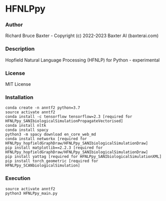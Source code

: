 # HFNLPpy

### Author

Richard Bruce Baxter - Copyright (c) 2022-2023 Baxter AI (baxterai.com)

### Description

Hopfield Natural Language Processing (HFNLP) for Python - experimental

### License

MIT License

### Installation
```
conda create -n anntf2 python=3.7
source activate anntf2
conda install -c tensorflow tensorflow=2.3 [required for HFNLPpy_SANIbiologicalSimulationPropagateVectorised]
conda install nltk
conda install spacy
python3 -m spacy download en_core_web_md
conda install networkx [required for HFNLPpy_hopfieldGraphDraw/HFNLPpy_SANIbiologicalSimulationDraw]
pip install matplotlib==2.2.3 [required for HFNLPpy_hopfieldGraphDraw/HFNLPpy_SANIbiologicalSimulationDraw]
pip install yattag [required for HFNLPpy_SANIbiologicalSimulationXML]
pip install torch_geometric [required for HFNLPpy_SCANbiologicalSimulation]
```

### Execution
```
source activate anntf2
python3 HFNLPpy_main.py
```
